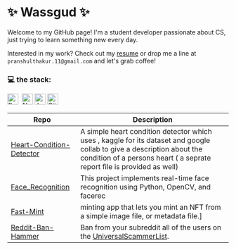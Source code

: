 #                                                              ✨ Wassgud ✨

Welcome to my GitHub page! I'm a student developer passionate about CS, just trying to learn something new every day.

Interested in my work? Check out my [resume](https://drive.google.com/file/d/1rrQxfAjuTFCllX4JHh1zR2XDxqh67xmZ/view?usp=sharing) or drop me a line at `pranshulthakur.11@gmail.com` and let's grab coffee!

### 💻 the stack: 
[<img src="https://img.shields.io/badge/-Python-3670A0?style=for-the-badge&logo=python&logoColor=ffdd54" alt="Python" title="Python" height="25"/>](https://www.python.org/)&nbsp;
[<img src="https://img.shields.io/badge/-NoSQL-4DB33D?style=for-the-badge&logo=mongodb&logoColor=white" alt="NoSQL" title="NoSQL" height="25"/>](https://www.mongodb.com/)
[<img src="https://img.shields.io/badge/-JavaScript-F7DF1E?style=for-the-badge&logo=javascript&logoColor=black" alt="JavaScript" title="JavaScript" height="25"/>](https://developer.mozilla.org/en-US/docs/Web/JavaScript)
[<img src="https://img.shields.io/badge/-Git-F05032?style=for-the-badge&logo=git&logoColor=white" alt="Git" title="Git" height="25"/>](https://git-scm.com/)


| Repo      | Description |
| ----------- | ----------- |
| [Heart-Condition-Detector](https://github.com/Pranshul-Thakur/Heart-Condition-Detector) | A simple heart condition detector which uses , kaggle for its dataset and google collab to give a description about the condition of a persons heart ( a seprate report file is provided as well)|
| [Face_Recognition](https://github.com/Pranshul-Thakur/Face_Recognition) | This project implements real-time face recognition using Python, OpenCV, and facerec|
| [Fast-Mint](https://github.com/Pranshul-Thakur/Fast-Mint) |minting app that lets you mint an NFT from a simple image file, or metadata file.]
| [Reddit-Ban-Hammer](https://github.com/Pranshul-Thakur/Reddit-Ban-Hammer) | Ban from your subreddit all of the users on the [UniversalScammerList](https://www.reddit.com/r/UniversalScammerList/wiki/banlist/). | 
<!--
